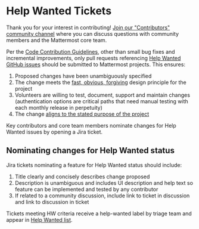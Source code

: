 # Help Wanted Tickets

Thank you for your interest in contributing\! [Join our "Contributors" community channel](https://community.mattermost.com/core/channels/tickets) where you can discuss questions with community members and the Mattermost core team.

Per the [Code Contribution Guidelines](https://developers.mattermost.com/contribute/getting-started/), other than small bug fixes and incremental improvements, only pull requests referencing [Help Wanted GitHub issues](https://mattermost.com/pl/help-wanted-mattermost-server) should be submitted to Mattermost projects. This ensures:

1. Proposed changes have been unambiguously specified
2. The change meets the [fast, obvious, forgiving](http://www.mattermost.org/design-principles/) design principle for the project
3. Volunteers are willing to test, document, support and maintain changes (authentication options are critical paths that need manual testing with each monthly release in perpetuity)
4. The change [aligns to the stated purpose of the project](http://www.mattermost.org/vision/#mattermost-teams-v1)

Key contributors and core team members nominate changes for Help Wanted issues by opening a Jira ticket.

## Nominating changes for Help Wanted status

Jira tickets nominating a feature for Help Wanted status should include:

1. Title clearly and concisely describes change proposed
2. Description is unambiguous and includes UI description and help text so feature can be implemented and tested by any contributor
3. If related to a community discussion, include link to ticket in discussion and link to discussion in ticket

Tickets meeting HW criteria receive a <span class="title-ref">help-wanted</span> label by triage team and appear in [Help Wanted list](https://mattermost.com/pl/help-wanted).
